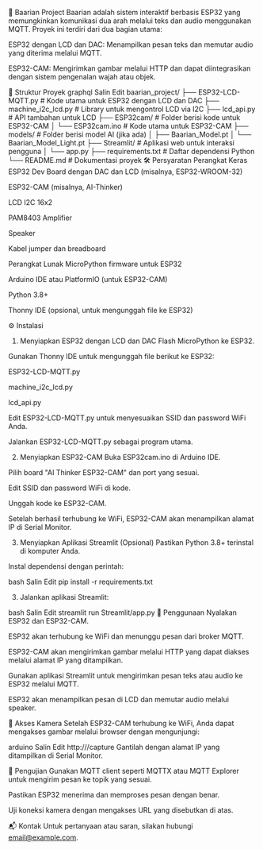 🧠 Baarian Project
Baarian adalah sistem interaktif berbasis ESP32 yang memungkinkan komunikasi dua arah melalui teks dan audio menggunakan MQTT. Proyek ini terdiri dari dua bagian utama:

ESP32 dengan LCD dan DAC: Menampilkan pesan teks dan memutar audio yang diterima melalui MQTT.

ESP32-CAM: Mengirimkan gambar melalui HTTP dan dapat diintegrasikan dengan sistem pengenalan wajah atau objek.

📁 Struktur Proyek
graphql
Salin
Edit
baarian_project/
├── ESP32-LCD-MQTT.py         # Kode utama untuk ESP32 dengan LCD dan DAC
├── machine_i2c_lcd.py        # Library untuk mengontrol LCD via I2C
├── lcd_api.py                # API tambahan untuk LCD
├── ESP32cam/                 # Folder berisi kode untuk ESP32-CAM
│   └── ESP32cam.ino          # Kode utama untuk ESP32-CAM
├── models/                   # Folder berisi model AI (jika ada)
│   ├── Baarian_Model.pt
│   └── Baarian_Model_Light.pt
├── Streamlit/                # Aplikasi web untuk interaksi pengguna
│   └── app.py
├── requirements.txt          # Daftar dependensi Python
└── README.md                 # Dokumentasi proyek
🛠️ Persyaratan
Perangkat Keras
ESP32 Dev Board dengan DAC dan LCD (misalnya, ESP32-WROOM-32)

ESP32-CAM (misalnya, AI-Thinker)

LCD I2C 16x2

PAM8403 Amplifier

Speaker

Kabel jumper dan breadboard

Perangkat Lunak
MicroPython firmware untuk ESP32

Arduino IDE atau PlatformIO (untuk ESP32-CAM)

Python 3.8+

Thonny IDE (opsional, untuk mengunggah file ke ESP32)

⚙️ Instalasi
1. Menyiapkan ESP32 dengan LCD dan DAC
Flash MicroPython ke ESP32.

Gunakan Thonny IDE untuk mengunggah file berikut ke ESP32:

ESP32-LCD-MQTT.py

machine_i2c_lcd.py

lcd_api.py

Edit ESP32-LCD-MQTT.py untuk menyesuaikan SSID dan password WiFi Anda.

Jalankan ESP32-LCD-MQTT.py sebagai program utama.

2. Menyiapkan ESP32-CAM
Buka ESP32cam.ino di Arduino IDE.

Pilih board "AI Thinker ESP32-CAM" dan port yang sesuai.

Edit SSID dan password WiFi di kode.

Unggah kode ke ESP32-CAM.

Setelah berhasil terhubung ke WiFi, ESP32-CAM akan menampilkan alamat IP di Serial Monitor.

3. Menyiapkan Aplikasi Streamlit (Opsional)
Pastikan Python 3.8+ terinstal di komputer Anda.

Instal dependensi dengan perintah:

bash
Salin
Edit
pip install -r requirements.txt

3. Jalankan aplikasi Streamlit:

bash
Salin
Edit
streamlit run Streamlit/app.py
🚀 Penggunaan
Nyalakan ESP32 dan ESP32-CAM.

ESP32 akan terhubung ke WiFi dan menunggu pesan dari broker MQTT.

ESP32-CAM akan mengirimkan gambar melalui HTTP yang dapat diakses melalui alamat IP yang ditampilkan.

Gunakan aplikasi Streamlit untuk mengirimkan pesan teks atau audio ke ESP32 melalui MQTT.

ESP32 akan menampilkan pesan di LCD dan memutar audio melalui speaker.

📸 Akses Kamera
Setelah ESP32-CAM terhubung ke WiFi, Anda dapat mengakses gambar melalui browser dengan mengunjungi:

arduino
Salin
Edit
http://<alamat-ip-esp32-cam>/capture
Gantilah <alamat-ip-esp32-cam> dengan alamat IP yang ditampilkan di Serial Monitor.

🧪 Pengujian
Gunakan MQTT client seperti MQTTX atau MQTT Explorer untuk mengirim pesan ke topik yang sesuai.

Pastikan ESP32 menerima dan memproses pesan dengan benar.

Uji koneksi kamera dengan mengakses URL yang disebutkan di atas.

📬 Kontak
Untuk pertanyaan atau saran, silakan hubungi email@example.com.
